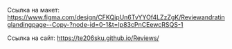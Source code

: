 Ссылка на макет: https://www.figma.com/design/CFKQipUn6TvYYOf4LZzZgK/Reviewandratinglandingpage--Copy-?node-id=0-1&t=Ip83cPnCEewcRSQS-1

Ссылка на сайт: https://te206sku.github.io/Reviews/
